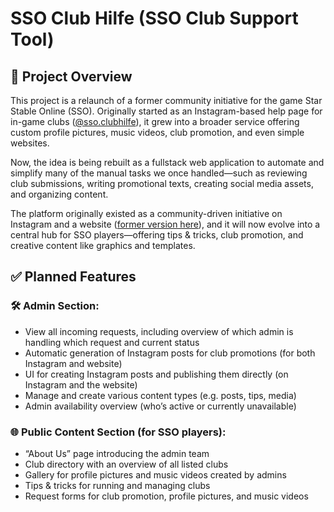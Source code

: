 # SSO Club Hilfe (SSO Club Support Tool)
## 📌 Project Overview
This project is a relaunch of a former community initiative for the game Star Stable Online (SSO). Originally started as an Instagram-based help page for in-game clubs ([@sso.clubhilfe](https://www.instagram.com/sso.clubhilfe/?hl=de)), it grew into a broader service offering custom profile pictures, music videos, club promotion, and even simple websites.

Now, the idea is being rebuilt as a fullstack web application to automate and simplify many of the manual tasks we once handled—such as reviewing club submissions, writing promotional texts, creating social media assets, and organizing content.

The platform originally existed as a community-driven initiative on Instagram and a website ([former version here](https://sso-clubhilfe.jimdofree.com/)), and it will now evolve into a central hub for SSO players—offering tips & tricks, club promotion, and creative content like graphics and templates.


## ✅ Planned Features
### 🛠️ Admin Section:
- View all incoming requests, including overview of which admin is handling which request and current status
- Automatic generation of Instagram posts for club promotions (for both Instagram and website)
- UI for creating Instagram posts and publishing them directly (on Instagram and the website)
- Manage and create various content types (e.g. posts, tips, media)
- Admin availability overview (who’s active or currently unavailable)

### 🌐 Public Content Section (for SSO players):
- “About Us” page introducing the admin team
- Club directory with an overview of all listed clubs
- Gallery for profile pictures and music videos created by admins
- Tips & tricks for running and managing clubs
- Request forms for club promotion, profile pictures, and music videos